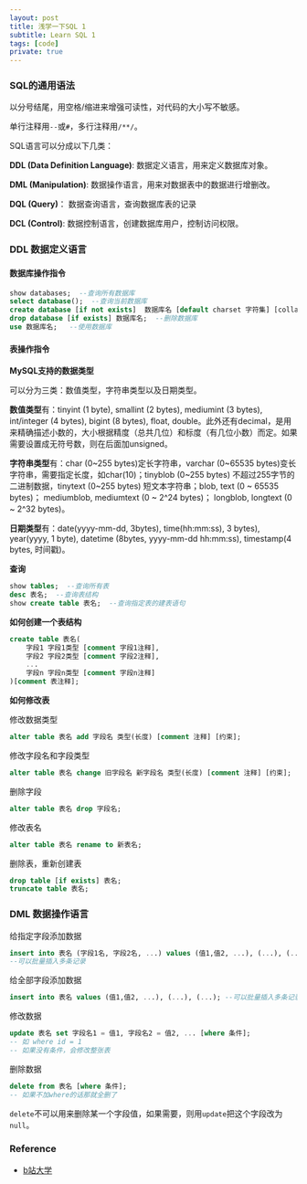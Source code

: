 ```yaml
---
layout: post
title: 浅学一下SQL 1
subtitle: Learn SQL 1
tags: [code]
private: true
---
```


### SQL的通用语法

以分号结尾，用空格/缩进来增强可读性，对代码的大小写不敏感。

单行注释用`--`或`#`，多行注释用`/**/`。

SQL语言可以分成以下几类：

**DDL (Data Definition Language)**: 数据定义语言，用来定义数据库对象。

**DML (Manipulation)**: 数据操作语言，用来对数据表中的数据进行增删改。

**DQL (Query)**： 数据查询语言，查询数据库表的记录

**DCL (Control)**: 数据控制语言，创建数据库用户，控制访问权限。


### DDL  数据定义语言

#### 数据库操作指令

```sql
show databases;  --查询所有数据库
select database();  --查询当前数据库
create database [if not exists]  数据库名 [default charset 字符集] [collate 排序规则];   --创建数据库，中括号里的内容是可选的
drop database [if exists] 数据库名;  --删除数据库
use 数据库名;   --使用数据库
```

#### 表操作指令

**MySQL支持的数据类型**

可以分为三类：数值类型，字符串类型以及日期类型。

**数值类型**有：tinyint (1 byte), smallint (2 bytes), mediumint (3 bytes), int/integer (4 bytes), bigint (8 bytes), float, double。此外还有decimal，是用来精确描述小数的，大小根据精度（总共几位）和标度（有几位小数）而定。如果需要设置成无符号数，则在后面加unsigned。

**字符串类型**有：char (0~255 bytes)定长字符串，varchar (0~65535 bytes)变长字符串，需要指定长度，如char(10)；tinyblob (0~255 bytes) 不超过255字节的二进制数据，tinytext (0~255 bytes) 短文本字符串；blob, text (0 ~ 65535 bytes)； mediumblob, mediumtext (0 ~ 2^24 bytes)； longblob, longtext (0 ~ 2^32 bytes)。

**日期类型**有：date(yyyy-mm-dd, 3bytes), time(hh:mm:ss), 3 bytes), year(yyyy, 1 byte), datetime (8bytes, yyyy-mm-dd hh:mm:ss), timestamp(4 bytes, 时间戳)。

**查询**

```sql
show tables;  --查询所有表
desc 表名;  --查询表结构
show create table 表名;  --查询指定表的建表语句
```

**如何创建一个表结构**

```sql
create table 表名(
	字段1 字段1类型 [comment 字段1注释],
	字段2 字段2类型 [comment 字段2注释],
	...
	字段n 字段n类型 [comment 字段n注释]
)[comment 表注释];
```


**如何修改表**

修改数据类型

```sql
alter table 表名 add 字段名 类型(长度) [comment 注释] [约束];
```

修改字段名和字段类型

```sql
alter table 表名 change 旧字段名 新字段名 类型(长度) [comment 注释] [约束];
```

删除字段

```sql
alter table 表名 drop 字段名;
```

修改表名

```sql
alter table 表名 rename to 新表名;
```

删除表，重新创建表

```sql
drop table [if exists] 表名;
truncate table 表名;
```


### DML 数据操作语言

给指定字段添加数据

```sql
insert into 表名 (字段1名, 字段2名, ...) values (值1,值2, ...), (...), (...);
--可以批量插入多条记录
```

给全部字段添加数据

```sql
insert into 表名 values (值1,值2, ...), (...), (...); --可以批量插入多条记录
```

修改数据

```sql
update 表名 set 字段名1 = 值1, 字段名2 = 值2, ... [where 条件];
-- 如 where id = 1
-- 如果没有条件，会修改整张表 
```

删除数据

```sql
delete from 表名 [where 条件];
-- 如果不加where的话那就全删了
```

`delete`不可以用来删除某一个字段值，如果需要，则用`update`把这个字段改为`null`。



### Reference 

- [b站大学](https://www.bilibili.com/video/BV1Kr4y1i7ru?p=14&share_source=copy_web)